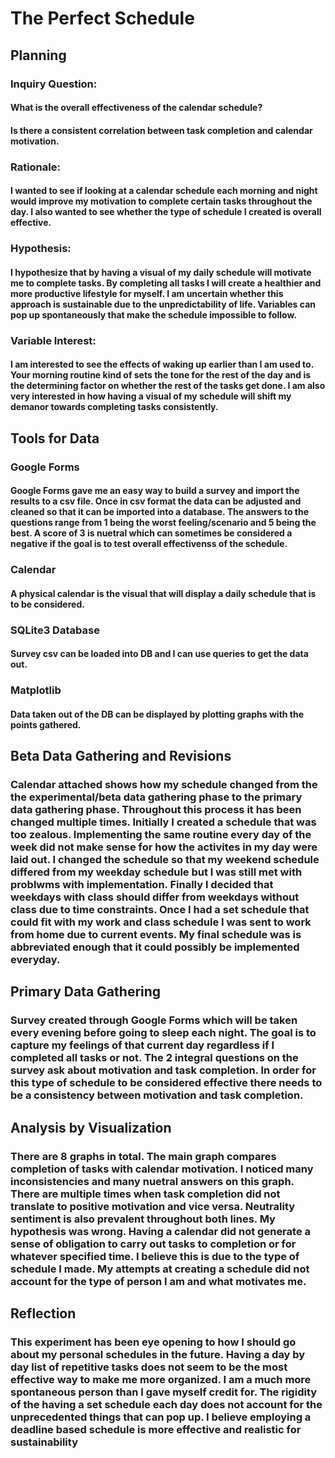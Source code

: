 # The Perfect Schedule

## Planning

### Inquiry Question:
#### What is the overall effectiveness of the calendar schedule?
#### Is there a consistent correlation between task completion and calendar motivation.

### Rationale:
#### I wanted to see if looking at a calendar schedule each morning and night would improve my motivation to complete certain tasks throughout the day.   I also wanted to see whether the type of schedule I created is overall effective.

### Hypothesis:
#### I hypothesize that by having a visual of my daily schedule will motivate me to complete tasks.  By completing all tasks I will create a healthier and more productive lifestyle for myself.  I am uncertain whether this approach is sustainable due to the unpredictability of life.  Variables can pop up spontaneously that make the schedule impossible to follow.

### Variable Interest:
#### I am interested to see the effects of waking up earlier than I am used to.  Your morning routine kind of sets the tone for the rest of the day and is the determining factor on whether the rest of the tasks get done.  I am also very interested in how having a visual of my schedule will shift my demanor towards completing tasks consistently.

## Tools for Data

### Google Forms
#### Google Forms gave me an easy way to build a survey and import the results to a csv file.  Once in csv format the data can be adjusted and cleaned so that it can be imported into a database.  The answers to the questions range from 1 being the worst feeling/scenario and 5 being the best.  A score of 3 is nuetral which can sometimes be considered a negative if the goal is to test overall effectivenss of the schedule.

### Calendar
#### A physical calendar is the visual that will display a daily schedule that is to be considered.

### SQLite3 Database
#### Survey csv can be loaded into DB and I can use queries to get the data out.

### Matplotlib
#### Data taken out of the DB can be displayed by plotting graphs with the points gathered.

## Beta Data Gathering and Revisions
### Calendar attached shows how my schedule changed from the the experimental/beta data gathering phase to the primary data gathering phase. Throughout this process it has been changed multiple times.  Initially I created a schedule that was too zealous.  Implementing the same routine every day of the week did not make sense for how the activites in my day were laid out.  I changed the schedule so that my weekend schedule differed from my weekday schedule but I was still met with problwms with implementation.  Finally I decided that weekdays with class should differ from weekdays without class due to time constraints.  Once I had a set schedule that could fit with my work and class schedule I was sent to work from home due to current events.  My final schedule was is abbreviated enough that it could possibly be implemented everyday.

## Primary Data Gathering
### Survey created through Google Forms which will be taken every evening before going to sleep each night.  The goal is to capture my feelings of that current day regardless if I completed all tasks or not.  The 2 integral questions on the survey ask about motivation and task completion.  In order for this type of schedule to be considered effective there needs to be a consistency between motivation and task completion. 


## Analysis by Visualization 
### There are 8 graphs in total.  The main graph compares completion of tasks with calendar motivation.  I noticed many inconsistencies and many nuetral answers on this graph.  There are multiple times when task completion did not translate to positive motivation and vice versa.  Neutrality sentiment is also prevalent throughout both lines.  My hypothesis was wrong.  Having a calendar did not generate a sense of obligation to carry out tasks to completion or for whatever specified time.  I believe this is due to the type of schedule I made.  My attempts at creating a schedule did not account for the type of person I am and what motivates me.


## Reflection
### This experiment has been eye opening to how I should go about my personal schedules in the future.  Having a day by day list of repetitive tasks does not seem to be the most effective way to make me more organized.  I am a much more spontaneous person than I gave myself credit for.  The rigidity of the having a set schedule each day does not account for the unprecedented things that can pop up.  I believe employing a deadline based schedule is more effective and realistic for sustainability
